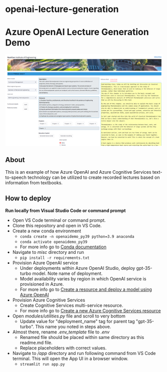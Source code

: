 # openai-lecture-generation

# Azure OpenAI Lecture Generation Demo

![](images/UI_Output.png)

## About

This is an example of how Azure OpenAI and Azure Cognitive Services text-to-speech technology can be utilized to create recorded lectures based on information from textbooks.

## How to deploy

**Run locally from Visual Studio Code or command prompt**
- Open VS Code terminal or command prompt.
- Clone this repository and open in VS Code.
- Create a new conda environment
    - ```conda create -n openaidemo_py39 python=3.9 anaconda```
    - ```conda activate openaidemo_py39```
    - For more info go to [Conda documentation](https://conda.io/projects/conda/en/latest/user-guide/tasks/manage-python.html) 
- Navigate to _misc_ directory and run 
    - ```pip install -r requirements.txt```
- Provision Azure OpenAI service
    - Under deployments within Azure OpenAI Studio, deploy gpt-35-turbo model. Note name of deployment.    
    - Model availability varies by region in which OpenAI service is provisioned in Azure.
    - For more info go to [Create a resource and deploy a model using Azure OpenAI](https://learn.microsoft.com/en-us/azure/cognitive-services/openai/how-to/create-resource)
- Provision Azure Cognitive Services
    - Create Cognitive Services multi-service resource.    
    - For more info go to [Create a new Azure Cognitive Services resource](https://learn.microsoft.com/en-us/azure/cognitive-services/cognitive-services-apis-create-account?tabs=multiservice%2Canomaly-detector%2Clanguage-service%2Ccomputer-vision%2Cwindows#create-a-new-azure-cognitive-services-resource)
- Open _modules/utilities.py_ file and scroll to very bottom
    - Update value for "deployment_name" tag for parent tag "gpt-35-turbo". This name you noted in steps above.   
- Almost there, rename _.env_template_ file to _.env_ 
    - Renamed file should be placed  within same directory as this readme.md file. 
    - Replace placeholders with correct values.    
- Navigate to _/app_ directory and run following command from VS Code terminal. This will open the App UI in a browser window.
    - ```streamlit run app.py```